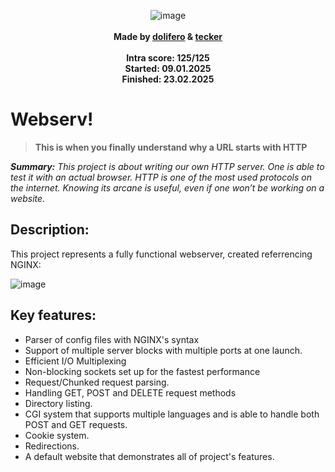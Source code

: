 <div align="center">
  
![image](https://github.com/user-attachments/assets/6d17e7b7-3330-4fee-9fec-51dff8bdce89)
 <br>
 <br>
 <b>Made by <a href=https://github.com/oliferovych/>dolifero</a> & <a href=https://github.com/t-ecker/>tecker</a></b>
 <br>
 <br>
 <b>Intra score: 125/125</b>
 <br>
 <b>Started: 09.01.2025</b>
 <br>
 <b>Finished: 23.02.2025</b>
 <br>
</div>

# Webserv!

> **This is when you finally understand why a URL starts with HTTP**

***Summary:***  *This project is about writing our own HTTP server.
One is able to test it with an actual browser.
HTTP is one of the most used protocols on the internet.
Knowing its arcane is useful, even if one won’t be working on a website.*

## Description:
This project represents a fully functional webserver, created referrencing NGINX:

![image](https://github.com/user-attachments/assets/b4bfdd8e-02b0-437b-82f3-8396acde6476)
## Key features:
 - Parser of config files with NGINX's syntax
 - Support of multiple server blocks with multiple ports at one launch.
 - Efficient I/O Multiplexing
 - Non-blocking sockets set up for the fastest performance
 - Request/Chunked request parsing.
 - Handling GET, POST and DELETE request methods
 - Directory listing.
 - CGI system that supports multiple languages and is able to handle both POST and GET requests.
 - Cookie system.
 - Redirections.
 - A default website that demonstrates all of project's features.
